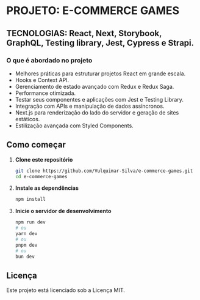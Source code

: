 # PROJETO: E-COMMERCE GAMES

## TECNOLOGIAS:  React, Next, Storybook, GraphQL, Testing library, Jest, Cypress e Strapi.

### O que é abordado no projeto

- Melhores práticas para estruturar projetos React em grande escala.
- Hooks e Context API.
- Gerenciamento de estado avançado com Redux e Redux Saga.
- Performance otimizada.
- Testar seus componentes e aplicações com Jest e Testing Library.
- Integração com APIs e manipulação de dados assíncronos.
- Next.js para renderização do lado do servidor e geração de sites estáticos.
- Estilização avançada com Styled Components.

## Como começar

1. **Clone este repositório**

    ```bash
    git clone https://github.com/Vulquimar-Silva/e-commerce-games.git
    cd e-commerce-games
    ```

2. **Instale as dependências**

    ```bash
    npm install
    ```

3. **Inicie o servidor de desenvolvimento**

    ```bash
    npm run dev
    # ou
    yarn dev
    # ou
    pnpm dev
    # ou
    bun dev
    ```

## Licença

Este projeto está licenciado sob a Licença MIT.
